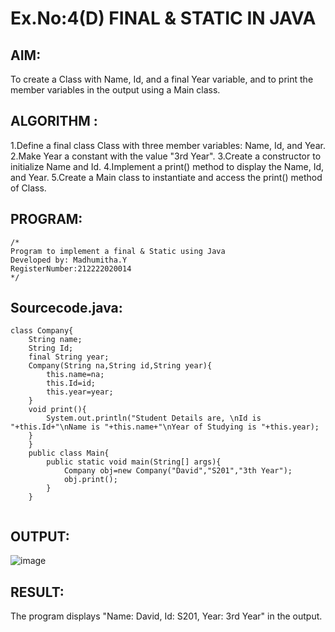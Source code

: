 # Ex.No:4(D) FINAL & STATIC IN JAVA

## AIM:
To create a Class with Name, Id, and a final Year variable, and to print the member variables in the output using a Main class.
  
## ALGORITHM :
1.Define a final class Class with three member variables: Name, Id, and Year.
2.Make Year a constant with the value "3rd Year".
3.Create a constructor to initialize Name and Id.
4.Implement a print() method to display the Name, Id, and Year.
5.Create a Main class to instantiate and access the print() method of Class.



## PROGRAM:
 ```
/*
Program to implement a final & Static using Java
Developed by: Madhumitha.Y
RegisterNumber:212222020014  
*/
```

## Sourcecode.java:
```
class Company{
    String name;
    String Id;
    final String year;
    Company(String na,String id,String year){
        this.name=na;
        this.Id=id;
        this.year=year;
    }
    void print(){
        System.out.println("Student Details are, \nId is "+this.Id+"\nName is "+this.name+"\nYear of Studying is "+this.year);
    }
    }
    public class Main{
        public static void main(String[] args){
            Company obj=new Company("David","S201","3th Year");
            obj.print();
        }
    }
   
```








## OUTPUT:

![image](https://github.com/user-attachments/assets/41c4a632-b501-4184-8bdb-dc8a7cb68d0f)



## RESULT:
The program displays "Name: David, Id: S201, Year: 3rd Year" in the output.
